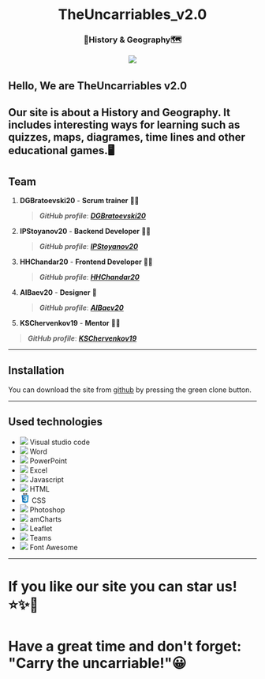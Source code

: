 <h1 align="center">TheUncarriables_v2.0</h1>
<h3 align="center">📜History & Geography🗺️</h3>


<p align="center">
<img src="https://cdn.discordapp.com/attachments/943926217483112488/953774779863822456/unknown.png" width="750">
</p>
  
## Hello, We are TheUncarriables v2.0

Our site is about a History and Geography. It includes interesting ways for learning such as quizzes, maps, diagrames, time lines and other educational games.🖥️
---
 
 ## Team	<a name = "team"></a>
1. **DGBratoevski20** - **Scrum trainer**	👦🏼
   > ***GitHub profile***: [***DGBratoevski20***](https://github.com/DGBratoevski20)	

2. **IPStoyanov20** - **Backend Developer** 👦🏽
   > ***GitHub profile***: [***IPStoyanov20***](https://github.com/IPStoyanov20)	

3. **HHChandar20** - **Frontend Developer** 👦🏻
   > ***GitHub profile***: [***HHChandar20***](https://github.com/HHChandar20)	

4. **AIBaev20** - **Designer** 👦
   > ***GitHub profile***: [***AIBaev20***](https://github.com/AIBaev20)
   
 5. **KSChervenkov19** - **Mentor** 👦🏼
   > ***GitHub profile***: [***KSChervenkov19***](https://github.com/KSChervenkov19)
 ---

## Installation 

You can download the site from [github](https://github.com/DGBratoevski20/TheUncarriables_v2.0) by pressing the green clone button.

---

## Used technologies
- <img src="https://upload.wikimedia.org/wikipedia/commons/thumb/9/9a/Visual_Studio_Code_1.35_icon.svg/2048px-Visual_Studio_Code_1.35_icon.svg.png" width="20"> Visual studio code
- <img src="https://media.discordapp.net/attachments/815253581149896790/818133539903111188/Microsoft_Word_logo.png" width="20"> Word
- <img src="https://media.discordapp.net/attachments/815253581149896790/818136011359518780/kisspng-microsoft-powerpoint-computer-software-microsoft-o-5b3b3927c75c49.3318087715306079118166-rem.png" width="20"> PowerPoint
- <img src="https://media.discordapp.net/attachments/815253581149896790/818134368848969728/1043px-Microsoft_Excel_2013_logo.svg_.png?width=551&height=541" width="20"> Excel
- <img src="https://cdn.iconscout.com/icon/free/png-256/javascript-3521515-2945018.png" width="20"> Javascript
- <img src="https://cdn-icons-png.flaticon.com/512/888/888859.png" width="20"> HTML
- <img src="https://raw.githubusercontent.com/github/explore/6c6508f34230f0ac0d49e847a326429eefbfc030/topics/css/css.png" width="20"> CSS
- <img src="https://upload.wikimedia.org/wikipedia/commons/2/20/Photoshop_CC_icon.png" width="20"> Photoshop
- <img src="https://www.amcharts.com/wp-content/uploads/2017/10/amcharts_light_transparent.png" width="20"> amCharts
- <img src="https://cdn.freebiesupply.com/logos/thumbs/2x/leaflet-logo.png" width="20"> Leaflet
- <img src="https://logos-world.net/wp-content/uploads/2021/04/Microsoft-Teams-Logo.png" width="20"> Teams
- <img src="https://seeklogo.com/images/F/font-awesome-logo-3010FE2434-seeklogo.com.png" width="20"> Font Awesome
---

# If you like our site you can star us!⭐✨&#127919;

# Have a great time and don't forget: "Carry the uncarriable!"😀
